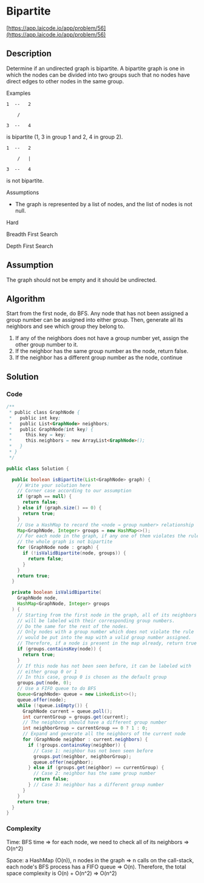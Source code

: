 # Bipartite

[https://app.laicode.io/app/problem/56](https://app.laicode.io/app/problem/56)

## Description

Determine if an undirected graph is bipartite. A bipartite graph is one in which the nodes can be divided into two groups such that no nodes have direct edges to other nodes in the same group.

Examples

    1  --   2

        /

    3  --   4

is bipartite (1, 3 in group 1 and 2, 4 in group 2).

    1  --   2

        /   |

    3  --   4

is not bipartite.

Assumptions

- The graph is represented by a list of nodes, and the list of nodes is not null.

Hard

Breadth First Search

Depth First Search

## Assumption

The graph should not be empty and it should be undirected.

## Algorithm

Start from the first node, do BFS. Any node that has not been assigned a group number can be assigned into either group. Then, generate all its neighbors and see which group they belong to.

1.  If any of the neighbors does not have a group number yet, assign the other group number to it.
2.  If the neighbor has the same group number as the node, return false.
3.  If the neighbor has a different group number as the node, continue

## Solution

### Code

```java
/**
 * public class GraphNode {
 *   public int key;
 *   public List<GraphNode> neighbors;
 *   public GraphNode(int key) {
 *     this.key = key;
 *     this.neighbors = new ArrayList<GraphNode>();
 *   }
 * }
 */

public class Solution {

  public boolean isBipartite(List<GraphNode> graph) {
    // Write your solution here
    // Corner case according to our assumption
    if (graph == null) {
      return false;
    } else if (graph.size() == 0) {
      return true;
    }
    // Use a HashMap to record the <node → group number> relationship
    Map<GraphNode, Integer> groups = new HashMap<>();
    // For each node in the graph, if any one of them violates the rule,
    // the whole graph is not bipartite
    for (GraphNode node : graph) {
      if (!isValidBipartite(node, groups)) {
        return false;
      }
    }
    return true;
  }

  private boolean isValidBipartite(
    GraphNode node,
    HashMap<GraphNode, Integer> groups
  ) {
    // Starting from the first node in the graph, all of its neighbors
    // will be labeled with their corresponding group numbers.
    // Do the same for the rest of the nodes.
    // Only nodes with a group number which does not violate the rule
    // would be put into the map with a valid group number assigned.
    // Therefore, if a node is present in the map already, return true
    if (groups.containsKey(node)) {
      return true;
    }
    // If this node has not been seen before, it can be labeled with
    // either group 0 or 1
    // In this case, group 0 is chosen as the default group
    groups.put(node, 0);
    // Use a FIFO queue to do BFS
    Queue<GraphNode> queue = new LinkedList<>();
    queue.offer(node);
    while (!queue.isEmpty()) {
      GraphNode current = queue.poll();
      int currentGroup = groups.get(current);
      // The neighbors should have a different group number
      int neighborGroup = currentGroup == 0 ? 1 : 0;
      // Expand and generate all the neighbors of the current node
      for (GraphNode neighbor : current.neighbors) {
        if (!groups.containsKey(neighbor)) {
          // Case 1: neighbor has not been seen before
          groups.put(neighbor, neighborGroup);
          queue.offer(neighbor);
        } else if (groups.get(neighbor) == currentGroup) {
          // Case 2: neighbor has the same group number
          return false;
        } // Case 3: neighbor has a different group number
      }
    }
    return true;
  }
}
```

### Complexity

Time: BFS time ⇒ for each node, we need to check all of its neighbors ⇒ O(n^2)

Space: a HashMap (O(n)), n nodes in the graph ⇒ n calls on the call-stack, each node's BFS process has a FIFO queue ⇒ O(n). Therefore, the total space complexity is O(n) + O(n^2) ⇒ O(n^2)
